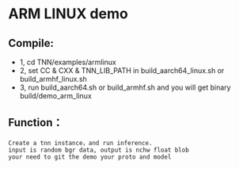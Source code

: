 # ARM LINUX demo

## Compile: 
 * 1, cd TNN/examples/armlinux
 * 2, set CC & CXX & TNN_LIB_PATH in build_aarch64_linux.sh or build_armhf_linux.sh
 * 3, run build_aarch64.sh or build_armhf.sh and you will get binary build/demo_arm_linux

## Function：
    Create a tnn instance，and run inference. 
    input is random bgr data, output is nchw float blob
    your need to git the demo your proto and model
